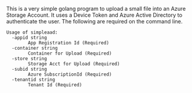 This is a very simple golang program to upload a small file into an Azure Storage Account. 
It uses a Device Token and Azure Active Directory to authenticate the user.  The following
are required on the command line.

```
Usage of simpleaad:
  -appid string
        App Registration Id (Required)
  -container string
        Container for Upload (Required)
  -store string
        Storage Acct for Upload (Required)
  -subid string
        Azure SubscriptionId (Required)
  -tenantid string
        Tenant Id (Required)
```
